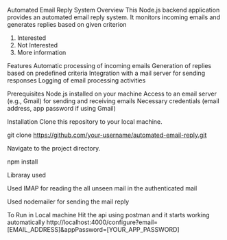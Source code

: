 Automated Email Reply System
Overview
This Node.js backend application provides an automated email reply system. It monitors incoming emails and generates replies based on given criterion
1) Interested
2) Not Interested
3) More information 

Features
Automatic processing of incoming emails
Generation of replies based on predefined criteria
Integration with a mail server for sending responses
Logging of email processing activities

Prerequisites
Node.js installed on your machine
Access to an email server (e.g., Gmail) for sending and receiving emails
Necessary credentials (email address, app password if using Gmail)

Installation
Clone this repository to your local machine.

git clone https://github.com/your-username/automated-email-reply.git

Navigate to the project directory.

npm install

Libraray used

Used IMAP for reading the all unseen mail in the authenticated mail 

Used nodemailer for sending the mail reply

To Run in Local machine 
Hit the api using postman and it starts working automatically
http://localhost:4000/configure?email=[EMAIL_ADDRESS]&appPassword=[YOUR_APP_PASSWORD]
